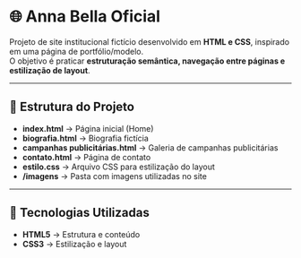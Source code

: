 # 🌐 Anna Bella Oficial

Projeto de site institucional fictício desenvolvido em **HTML e CSS**, inspirado em uma página de portfólio/modelo.  
O objetivo é praticar **estruturação semântica, navegação entre páginas e estilização de layout**.

---

## 📂 Estrutura do Projeto

- **index.html** → Página inicial (Home)  
- **biografia.html** → Biografia fictícia  
- **campanhas publicitárias.html** → Galeria de campanhas publicitárias  
- **contato.html** → Página de contato  
- **estilo.css** → Arquivo CSS para estilização do layout  
- **/imagens** → Pasta com imagens utilizadas no site  

---

## 🎨 Tecnologias Utilizadas

- **HTML5** → Estrutura e conteúdo  
- **CSS3** → Estilização e layout  

